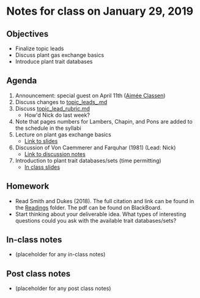 # Notes for class on January 29, 2019

## Objectives
* Finalize topic leads
* Discuss plant gas exchange basics
* Introduce plant trait databases

## Agenda
1. Announcement: special guest on April 11th ([Aimée Classen](https://classenlab.com/))
2. Discuss changes to [topic_leads_.md](../Topic_leads/topic_leads.md)
3. Discuss [topic_lead_rubric.md](../Rubrics/topic_lead_rubric.md)
	- How'd Nick do last week?
4. Note that pages numbers for Lambers, Chapin, and Pons are added to the schedule
in the syllabi
5. Lecture on plant gas exchange basics
	- [Link to slides](../Lecture_Slides/01.29.19_gas_exchange.pdf)
6. Discussion of Von Caemmerer and Farquhar (1981) (Lead: Nick)
	- [Link to discussion notes](../Readings/Discussion_notes/Discussion_notes_01.29.19.md)
7. Introduction to plant trait databases/sets (time permitting)
	- [In class slides](../Tools/trait_data/accessing_trait_data.pdf)

## Homework
* Read Smith and Dukes (2018). The full citation and link can be found in the 
[Readings](../Readings) folder. The pdf can be found on BlackBoard.
* Start thinking about your deliverable idea. 
What types of interesting questions could you ask with the available trait databases/sets?

## In-class notes
* (placeholder for any in-class notes)

## Post class notes
* (placeholder for any post class notes)